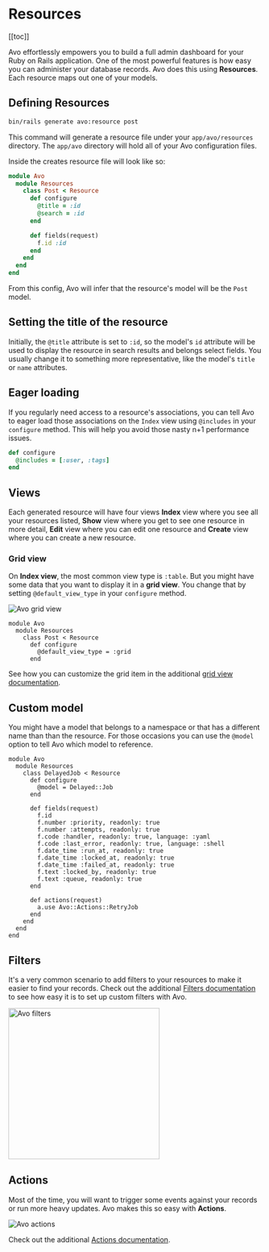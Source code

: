 # Resources

[[toc]]

Avo effortlessly empowers you to build a full admin dashboard for your Ruby on Rails application.
One of the most powerful features is how easy you can administer your database records.
Avo does this using **Resources**. Each resource maps out one of your models.

## Defining Resources

```bash
bin/rails generate avo:resource post
```

This command will generate a resource file under your `app/avo/resources` directory. The `app/avo` directory will hold all of your Avo configuration files.

Inside the creates resource file will look like so:

```ruby
module Avo
  module Resources
    class Post < Resource
      def configure
        @title = :id
        @search = :id
      end

      def fields(request)
        f.id :id
      end
    end
  end
end
```

From this config, Avo will infer that the resource's model will be the `Post` model.

## Setting the title of the resource

Initially, the `@title` attribute is set to `:id`, so the model's `id` attribute will be used to display the resource in search results and belongs select fields. You usually change it to something more representative, like the model's `title` or `name` attributes.

<!-- ## Search

Using the `@search` property you can tell Avo which fields it should look through when doing a search on this resource. -->

## Eager loading

If you regularly need access to a resource's associations, you can tell Avo to eager load those associations on the `Index` view using `@includes` in your `configure` method. This will help you avoid those nasty n+1 performance issues.

```ruby
def configure
  @includes = [:user, :tags]
end
```

## Views

Each generated resource will have four views **Index** view where you see all your resources listed, **Show** view where you get to see one resource in more detail, **Edit** view where you can edit one resource and **Create** view where you can create a new resource.

### Grid view

On **Index view**, the most common view type is `:table`. But you might have some data that you want to display it in a **grid view**. You change that by setting `@default_view_type` in your `configure` method.

<img :src="$withBase('/assets/img/grid-view.jpg')" alt="Avo grid view" class="border mb-4" />

```ruby{5}
module Avo
  module Resources
    class Post < Resource
      def configure
        @default_view_type = :grid
      end
```

See how you can customize the grid item in the additional [grid view documentation](grid-view).

## Custom model

You might have a model that belongs to a namespace or that has a different name than than the resource. For those occasions you can use the `@model` option to tell Avo which model to reference.

```ruby{5}
module Avo
  module Resources
    class DelayedJob < Resource
      def configure
        @model = Delayed::Job
      end

      def fields(request)
        f.id
        f.number :priority, readonly: true
        f.number :attempts, readonly: true
        f.code :handler, readonly: true, language: :yaml
        f.code :last_error, readonly: true, language: :shell
        f.date_time :run_at, readonly: true
        f.date_time :locked_at, readonly: true
        f.date_time :failed_at, readonly: true
        f.text :locked_by, readonly: true
        f.text :queue, readonly: true
      end

      def actions(request)
        a.use Avo::Actions::RetryJob
      end
    end
  end
end
```


## Filters

It's a very common scenario to add filters to your resources to make it easier to find your records. Check out the additional [Filters documentation](filters) to see how easy it is to set up custom filters with Avo.

<img :src="$withBase('/assets/img/filters.jpg')" alt="Avo filters" style="width: 300px;" class="border mb-4" />

## Actions

Most of the time, you will want to trigger some events against your records or run more heavy updates. Avo makes this so easy with **Actions**.

<img :src="$withBase('/assets/img/actions.jpg')" alt="Avo actions" class="border mb-4" />

Check out the additional [Actions documentation](actions).
